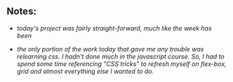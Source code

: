 ## Notes:

* _today's project was fairly straight-forward, much like the week has been_

* _the only portion of the work today that gave me any trouble was relearning css. I hadn't done much in the javascript course. So, I had to spend some time referencing "CSS tricks" to refresh myself on flex-box, grid and almost everything else I wanted to do._
